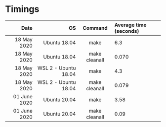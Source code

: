 # Timings

| Date | OS | Command | Average time (seconds)|
|---:|---:|:---:|:---|
| 18 May 2020 | Ubuntu 18.04 | make | 6.3 |
| 18 May 2020 | Ubuntu 18.04 | make cleanall | 0.070 |
| 18 May 2020 | WSL 2 - Ubuntu 18.04 | make | 4.3 |
| 18 May 2020 | WSL 2 - Ubuntu 18.04 | make cleanall | 0.079 |
| 01 June 2020 | Ubuntu 20.04 | make | 3.58 |
| 01 June 2020 | Ubuntu 20.04 | make cleanall | 0.09 |


